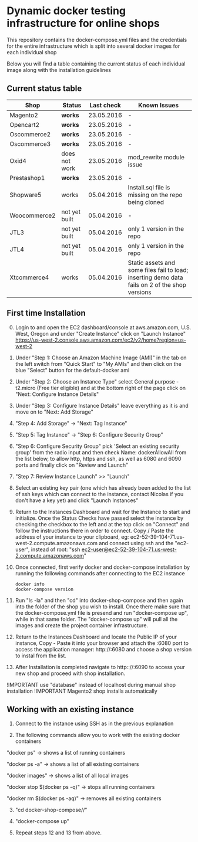 # Dynamic docker testing infrastructure for online shops

This repository contains the docker-compose.yml files and the credentials for the entire infrastructure which is split into several docker images for each individual shop

Below you will find a table containing the current status of each individual image along with the installation guidelines

## Current status table

| Shop         	| Status            	| Last check 	| Known Issues                                                                                   	|
|--------------	|-------------------	|------------	|------------------------------------------------------------------------------------------------	|
| Magento2     	| **works**             | 23.05.2016 	| -                                                                                              	|
| Opencart2    	| **works**             | 23.05.2016 	| -                                                                                              	|
| Oscommerce2  	| **works**             | 23.05.2016 	| -                                                                                              	|
| Oscommerce3  	| **works**             | 23.05.2016 	| -                                                                                              	|
| Oxid4        	| does not work         | 23.05.2016 	| mod_rewrite module issue                                                                          |
| Prestashop1  	| **works**             | 23.05.2016 	| -                                                                                              	|
| Shopware5    	| works				 	| 05.04.2016 	| Install.sql file is missing on the repo being cloned                                           	|
| Woocommerce2 	| not yet built         | 05.04.2016 	| -                                                                                              	|
| JTL3         	| not yet built         | 05.04.2016 	| only 1 version in the repo                                                                     	|
| JTL4         	| not yet built         | 05.04.2016 	| only 1 version in the repo                                                                     	|
| Xtcommerce4  	| works				 	| 05.04.2016 	| Static assets and some files fail to load; inserting demo data fails on 2 of the shop versions 	|


## First time Installation

0. Login to and open the EC2 dashboard/console at aws.amazon.com, U.S. West, Oregon and under "Create Instance" click on "Launch Instance"
https://us-west-2.console.aws.amazon.com/ec2/v2/home?region=us-west-2

1. Under "Step 1: Choose an Amazon Machine Image (AMI)" in the tab on the left switch from "Quick Start" to "My AMIs" and then click on the blue "Select" button for the default-docker ami

2. Under "Step 2: Choose an Instance Type" select General purpose - t2.micro (Free tier eligible) and at the bottom right of the page click on "Next: Configure Instance Details"

3. Under "Step 3: Configure Instance Details" leave everything as it is and move on to "Next: Add Storage"

4. "Step 4: Add Storage" -> "Next: Tag Instance"

5. "Step 5: Tag Instance" -> "Step 6: Configure Security Group"

6. "Step 6: Configure Security Group" pick 'Select an existing security group' from the radio input and then check Name: dockerAllowAll from the list below, to allow http, https and ssh, as well as 6080 and 6090 ports and finally click on "Review and Launch"

7. "Step 7: Review Instance Launch" >> "Launch"

8. Select an existing key pair (one which has already been added to the list of ssh keys which can connect to the instance, contact Nicolas if you don't have a key yet) and click "Launch Instances"

9. Return to the Instances Dashboard and wait for the Instance to start and initialize. Once the Status Checks have passed select the instance by checking the checkbox to the left and at the top click on "Connect" and follow the instructions there in order to connect. Copy / Paste the address of your instance to your clipboard, eg: ec2-52-39-104-71.us-west-2.compute.amazonaws.com and connect using ssh and the "ec2-user", instead of root: "ssh ec2-user@ec2-52-39-104-71.us-west-2.compute.amazonaws.com"

10. Once connected, first verify docker and docker-compose installation by running the following commands after connecting to the EC2 instance

	`docker info`  
	`docker-compose version`  

11. Run "ls -la" and then "cd" into docker-shop-compose and then again into the folder of the shop you wish to install. Once there make sure that the docker-compose.yml file is presend and run "docker-compose up", while in that same folder. The "docker-compose up" will pull all the images and create the project container infrastructure.

12. Return to the Instances Dashboard and locate the Public IP of your instance, Copy - Paste it into your browser and attach the :6080 port to access the application manager: http://<public ip>:6080 and choose a shop version to instal from the list.

13. After Installation is completed navigate to http:://<public ip>:6090 to access your new shop and proceed with shop installation.

!IMPORTANT use "database" instead of localhost during manual shop installation
!IMPORTANT Magento2 shop installs automatically


## Working with an existing instance

1. Connect to the instance using SSH as in the previous explanation

2. The following commands allow you to work with the existing docker containers

"docker ps" -> shows a list of running containers

"docker ps -a" -> shows a list of all existing containers

"docker images" -> shows a list of all local images

"docker stop $(docker ps -q)" -> stops all running containers

"docker rm $(docker ps -aq)" -> removes all existing containers

3. "cd docker-shop-compose/<other shop folder>/"

4. "docker-compose up"

5. Repeat steps 12 and 13 from above.